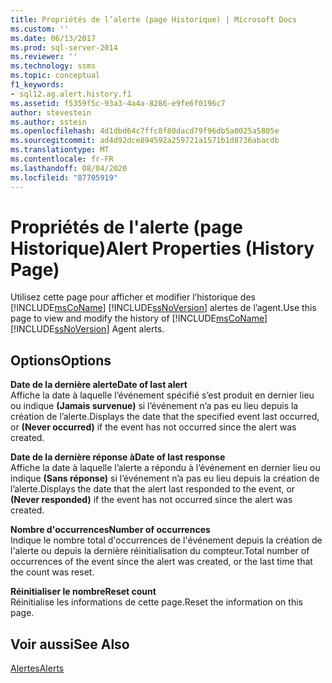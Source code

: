 ```yaml
---
title: Propriétés de l’alerte (page Historique) | Microsoft Docs
ms.custom: ''
ms.date: 06/13/2017
ms.prod: sql-server-2014
ms.reviewer: ''
ms.technology: ssms
ms.topic: conceptual
f1_keywords:
- sql12.ag.alert.history.f1
ms.assetid: f5359f5c-93a3-4a4a-8286-e9fe6f0196c7
author: stevestein
ms.author: sstein
ms.openlocfilehash: 4d1dbd64c7ffc8f80dacd79f96db5a0025a5805e
ms.sourcegitcommit: ad4d92dce894592a259721a1571b1d8736abacdb
ms.translationtype: MT
ms.contentlocale: fr-FR
ms.lasthandoff: 08/04/2020
ms.locfileid: "87705919"
---
```

# <a name="alert-properties-history-page"></a><span data-ttu-id="f70dd-102">Propriétés de l'alerte (page Historique)</span><span class="sxs-lookup"><span data-stu-id="f70dd-102">Alert Properties (History Page)</span></span>
  <span data-ttu-id="f70dd-103">Utilisez cette page pour afficher et modifier l’historique des [!INCLUDE[msCoName](../../includes/msconame-md.md)] [!INCLUDE[ssNoVersion](../../includes/ssnoversion-md.md)] alertes de l’agent.</span><span class="sxs-lookup"><span data-stu-id="f70dd-103">Use this page to view and modify the history of [!INCLUDE[msCoName](../../includes/msconame-md.md)] [!INCLUDE[ssNoVersion](../../includes/ssnoversion-md.md)] Agent alerts.</span></span>  
  
## <a name="options"></a><span data-ttu-id="f70dd-104">Options</span><span class="sxs-lookup"><span data-stu-id="f70dd-104">Options</span></span>  
 <span data-ttu-id="f70dd-105">**Date de la dernière alerte**</span><span class="sxs-lookup"><span data-stu-id="f70dd-105">**Date of last alert**</span></span>  
 <span data-ttu-id="f70dd-106">Affiche la date à laquelle l’événement spécifié s’est produit en dernier lieu ou indique **(Jamais survenue)** si l’événement n’a pas eu lieu depuis la création de l’alerte.</span><span class="sxs-lookup"><span data-stu-id="f70dd-106">Displays the date that the specified event last occurred, or **(Never occurred)** if the event has not occurred since the alert was created.</span></span>  
  
 <span data-ttu-id="f70dd-107">**Date de la dernière réponse à**</span><span class="sxs-lookup"><span data-stu-id="f70dd-107">**Date of last response**</span></span>  
 <span data-ttu-id="f70dd-108">Affiche la date à laquelle l’alerte a répondu à l’événement en dernier lieu ou indique **(Sans réponse)** si l’événement n’a pas eu lieu depuis la création de l’alerte.</span><span class="sxs-lookup"><span data-stu-id="f70dd-108">Displays the date that the alert last responded to the event, or **(Never responded)** if the event has not occurred since the alert was created.</span></span>  
  
 <span data-ttu-id="f70dd-109">**Nombre d'occurrences**</span><span class="sxs-lookup"><span data-stu-id="f70dd-109">**Number of occurrences**</span></span>  
 <span data-ttu-id="f70dd-110">Indique le nombre total d'occurrences de l'événement depuis la création de l'alerte ou depuis la dernière réinitialisation du compteur.</span><span class="sxs-lookup"><span data-stu-id="f70dd-110">Total number of occurrences of the event since the alert was created, or the last time that the count was reset.</span></span>  
  
 <span data-ttu-id="f70dd-111">**Réinitialiser le nombre**</span><span class="sxs-lookup"><span data-stu-id="f70dd-111">**Reset count**</span></span>  
 <span data-ttu-id="f70dd-112">Réinitialise les informations de cette page.</span><span class="sxs-lookup"><span data-stu-id="f70dd-112">Reset the information on this page.</span></span>  
  
## <a name="see-also"></a><span data-ttu-id="f70dd-113">Voir aussi</span><span class="sxs-lookup"><span data-stu-id="f70dd-113">See Also</span></span>  
 [<span data-ttu-id="f70dd-114">Alertes</span><span class="sxs-lookup"><span data-stu-id="f70dd-114">Alerts</span></span>](alerts.md)  
  
  
